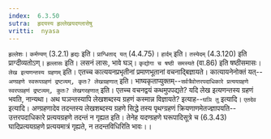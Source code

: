 ```yaml
---
index:  6.3.50
sutra:  हृदयस्य हृल्लेखयदण्लासेषु
vritti:  nyasa
---
```


`हृल्लेशः`। `कर्मण्यण्` (3.2.1) `हृद्यः` इति। `प्राग्धिताद् यत्` (4.4.75)। `हार्दम्` इति। `तस्येदम्` (4.3.120) इति प्राग्दीव्यतोऽण्। `हृल्लासः` इति। लसनं लासः, भावे घञ्। `कृद्योगा च षष्ठी समस्यते` (वा.86) इति षष्ठीसमासः।
`लेख इत्यणन्तस्य ग्रहणम्` इति। एतच्च कात्ययनप्रभृतीनां प्रमाणभूतानां वचनाद्बिज्ञायते। कात्यायनेनोक्तं यत्--`अण्ग्रहणे स्वरूपग्रहणं द्रष्टव्यम्, कृतः? लेखग्रहणात्` इति। भाष्यकृताप्युक्तम्--`सर्वत्रैवोत्तरपदाधिकारे प्रत्ययग्रहणे स्वरपग्रहणं द्रष्टव्यम्, कुतः? लेखगरहणात्` इति। एतच्च वचनद्वयं कथमुपपद्यते? यदि लेख इत्यणन्तस्य ग्रहणं भवति, नान्यथा। अथ घञन्तस्यापि लेखशब्दस्य ग्रहणं कस्मान्न विज्ञायते? इत्याह--`घञि तु` इत्यादि। `एतदेव` इत्यादि। अण्ग्रहणादेव तदन्तस्य लेखशब्दस्य ग्रहणे सिद्धे तस्य पृथग्ग्रहणं क्रियणाणमेतज्ज्ञापयति--उत्तरपदाधिकारे प्रत्ययग्रहणे तदन्तं न गृह्यत इति। तेनेह यदण्ग्रहणे घरूपादिसूत्रे च (6.3.43) घादिप्रत्ययग्रहणे प्रत्ययमात्रं गृह्यते, न तदन्तविधिरिति भावः।।

